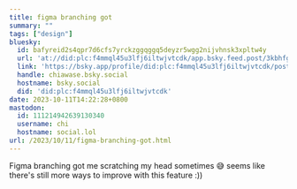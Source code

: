 ```yaml
---
title: figma branching got
summary: ""
tags: ["design"]
bluesky:
  id: bafyreid2s4qpr7d6cfs7yrckzggqggq5deyzr5wgg2nijvhnsk3xpltw4y
  url: 'at://did:plc:f4mmql45u3lfj6iltwjvtcdk/app.bsky.feed.post/3kbhfglwcp72v'
  link: 'https://bsky.app/profile/did:plc:f4mmql45u3lfj6iltwjvtcdk/post/3kbhfglwcp72v'
  handle: chiawase.bsky.social
  hostname: bsky.social
  did: 'did:plc:f4mmql45u3lfj6iltwjvtcdk'
date: 2023-10-11T14:22:28+0800
mastodon:
  id: 111214942639130340
  username: chi
  hostname: social.lol
url: /2023/10/11/figma-branching-got.html
---
```


Figma branching got me scratching my head sometimes 😅 seems like there's still more ways to improve with this feature :))

